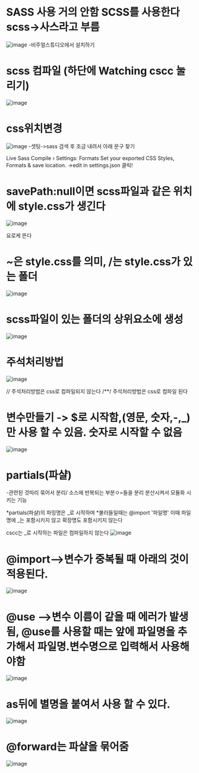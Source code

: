 # SASS 사용 거의 안함 SCSS를 사용한다  scss->사스라고 부름

![image](https://github.com/asso123/SASS/assets/129017021/0fe8e75d-3436-4833-9a91-ab0f9eb4412b)
-비주얼스튜디오에서 설치하기

# scss 컴파일 (하단에 Watching cscc 눌리기)
![image](https://github.com/asso123/SASS/assets/129017021/48b3a659-a370-4bc4-8884-aadf5a01cdad)

# css위치변경
![image](https://github.com/asso123/SASS/assets/129017021/3aac1b87-1986-49ef-ad93-d0471a2f84fa)
-셋팅->sass 검색 후 조금 내려서 아래 문구 찾기

Live Sass Compile › Settings: Formats
Set your exported CSS Styles, Formats & save location.
->edit in settings.json 클릭!

# savePath:null이면 scss파일과 같은 위치에 style.css가 생긴다
![image](https://github.com/asso123/SASS/assets/129017021/0c525bc8-a240-4cee-9639-9395fa1359a5)

요로케 뜬다

# ~은 style.css를 의미, /는 style.css가 있는 폴더
![image](https://github.com/asso123/SASS/assets/129017021/04635876-0dd9-41e9-ad93-418ffba23e3a)

# scss파일이 있는 폴더의 상위요소에 생성
![image](https://github.com/asso123/SASS/assets/129017021/9e4289e9-60fb-4a40-a911-4299ce7c7631)

# 주석처리방법
![image](https://github.com/asso123/SASS/assets/129017021/d39531fd-6538-45d6-a434-0a22614af717)

// 주석처리방법은 css로 컴파일되지 않는다
/**/ 주석처리방법은 css로 컴파일 된다

# 변수만들기 -> $로 시작함,(영문, 숫자,-,_)만 사용 할 수 있음. 숫자로 시작할 수 없음
![image](https://github.com/asso123/SASS/assets/129017021/bdeb58c5-bc50-479c-96e4-d1a8970404e0)

# partials(파샬)
-관련된 것따리 묶어서 분리/ 소스에 반복되는 부분ㅇ=들을 분리 분산시켜서 모듈화 시키는 기능

*partials(파샬)의 파밍명은 _로 시작하며
*불러들일때는 @import '파일명' 이때 파일명에 _는 포함시키지 않고 확장명도 포함시키지 않는다

cscc는 _로 시작하는 파일은 컴파일하지 않는다
![image](https://github.com/asso123/SASS/assets/129017021/c89b73d5-3cbe-4b5e-9688-fbf4a7473b65)

# @import-->변수가 중복될 때 아래의 것이 적용된다.
![image](https://github.com/asso123/SASS/assets/129017021/6f9b176f-b325-4f2c-935e-1e5dde14af5c)

# @use -->변수 이름이 같을 때 에러가 발생됨, @use를 사용할 때는 앞에 파일명을 추가해서 파일명.변수명으로 입력해서 사용해야함
![image](https://github.com/asso123/SASS/assets/129017021/a256f41e-2fd7-4cef-9a88-44504ba9074f)

# as뒤에 별명을 붙여서 사용 할 수 있다.
![image](https://github.com/asso123/SASS/assets/129017021/ef52e967-d340-45a2-80aa-5c37fc74fa03)

# @forward는 파샬을 묶어줌
![image](https://github.com/asso123/SASS/assets/129017021/a5e5ce3f-1950-4615-bfea-584ab7a8da6d)



